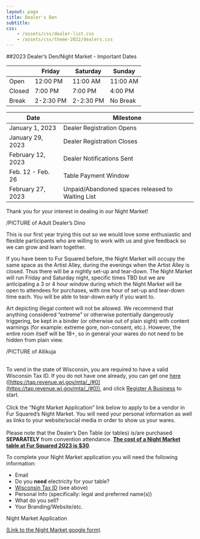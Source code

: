 ```yaml
---
layout: page
title: Dealer's Den
subtitle:
css:
    - /assets/css/dealer-list.css
    - /assets/css/theme-2022/dealers.css
---
```


##2023 Dealer’s Den/Night Market - Important Dates

| &nbsp; | Friday | Saturday | Sunday |
| --- | --- | --- | --- |
| Open | 12:00 PM | 11:00 AM | 11:00 AM |
| Closed | 7:00 PM | 7:00 PM | 4:00 PM |
| Break | 2-2:30 PM | 2-2:30 PM | No Break |

| Date | Milestone |
| --- | --- |
|January 1, 2023 | Dealer Registration Opens |
|January 29, 2023 | Dealer Registration Closes |
|February 12, 2023 | Dealer Notifications Sent |
|Feb. 12 - Feb. 26 | Table Payment Window |
|February 27, 2023 | Unpaid/Abandoned spaces released to Waiting List |

Thank you for your interest in dealing in our Night Market!

/PICTURE of  Adult Dealer’s Dino

This is our first year trying this out so we would love some enthusiastic and flexible participants who are willing to work with us and give feedback so we can grow and learn together.

If you have been to Fur Squared before, the Night Market will occupy the same space as the Artist Alley, during the evenings when the Artist Alley is closed. Thus there will be a nightly set-up and tear-down. The Night Market will run Friday and Saturday night, specific times TBD but we are anticipating a 3 or 4 hour window during which the Night Market will be open to attendees for purchases, with one hour of set-up and tear-down time each. You will be able to tear-down early if you want to.

Art depicting illegal content will not be allowed. We recommend that anything considered “extreme” or otherwise potentially dangerously triggering, be kept in a binder (or otherwise out of plain sight) with content warnings (for example: extreme gore, non-consent, etc.). However, the entire room itself will be 18+, so in general your wares do not need to be hidden from plain view. 

/PICTURE of Allikuja

 \
To vend in the state of Wisconsin, you are required to have a valid Wisconsin Tax ID. If you do not have one already, you can get one <span style="text-decoration:underline;">here</span> ([https://tap.revenue.wi.gov/mta/_/#0](https://tap.revenue.wi.gov/mta/_/#0)), and click <span style="text-decoration:underline;">Register A Business</span> to start. \
 \
Click the “Night Market Application” link below to apply to be a vendor in Fur Squared’s Night Market. You will need your personal information as well as links to your website/social media in order to show us your wares. \
 \
Please note that the Dealer’s Den Table (or tables) is/are purchased **SEPARATELY** from convention attendance. **<span style="text-decoration:underline;">The cost of a Night Market table at Fur Squared 2023 is $30</span>**.

To complete your Night Market application you will need the following information:



* Email
* Do you **need** electricity for your table?
* [Wisconsin Tax ID](https://tap.revenue.wi.gov/mta/_/#0) (see above)
* Personal Info (specifically: legal and preferred name(s))
* What do you sell?
*  Your Branding/Website/etc.

Night Market Application

<span style="text-decoration:underline;">(Link to the Night Market google form)</span>

